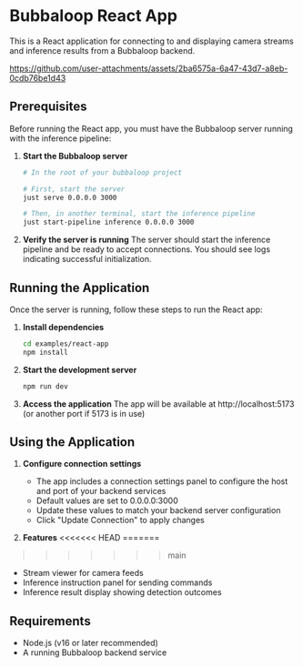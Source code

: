 # Bubbaloop React App

This is a React application for connecting to and displaying camera streams and inference results from a Bubbaloop backend.

https://github.com/user-attachments/assets/2ba6575a-6a47-43d7-a8eb-0cdb76be1d43

## Prerequisites

Before running the React app, you must have the Bubbaloop server running with the inference pipeline:

1. **Start the Bubbaloop server**
   ```bash
   # In the root of your bubbaloop project
   
   # First, start the server
   just serve 0.0.0.0 3000
   
   # Then, in another terminal, start the inference pipeline
   just start-pipeline inference 0.0.0.0 3000
   ```

2. **Verify the server is running**
   The server should start the inference pipeline and be ready to accept connections.
   You should see logs indicating successful initialization.

## Running the Application

Once the server is running, follow these steps to run the React app:

1. **Install dependencies**
   ```bash
   cd examples/react-app
   npm install
   ```

2. **Start the development server**
   ```bash
   npm run dev
   ```

3. **Access the application**
   The app will be available at http://localhost:5173 (or another port if 5173 is in use)

## Using the Application

1. **Configure connection settings**
   - The app includes a connection settings panel to configure the host and port of your backend services
   - Default values are set to 0.0.0.0:3000
   - Update these values to match your backend server configuration
   - Click "Update Connection" to apply changes

2. **Features**
<<<<<<< HEAD
=======



>>>>>>> main
   - Stream viewer for camera feeds
   - Inference instruction panel for sending commands
   - Inference result display showing detection outcomes

## Requirements

- Node.js (v16 or later recommended)
- A running Bubbaloop backend service
